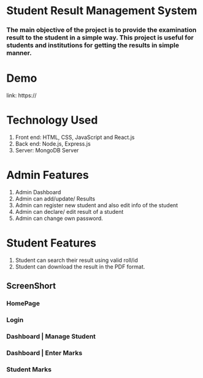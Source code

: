 # Student Result Management System

### The main objective of the project is to provide the examination result to the student in a simple way. This project is useful for students and institutions for getting the results in simple manner.

# Demo

link: https://

# Technology Used

1. Front end: HTML, CSS, JavaScript and React.js
2. Back end: Node.js, Express.js
3. Server: MongoDB Server

# Admin Features

1. Admin Dashboard
2. Admin can add/update/ Results
3. Admin can register new student and also edit info of the student
4. Admin can declare/ edit result of a student
5. Admin can change own password.

# Student Features

1. Student can search their result using valid roll/id
2. Student can download the result in the PDF format.

## ScreenShort
### HomePage

### Login

### Dashboard | Manage Student

### Dashboard | Enter Marks

### Student Marks
